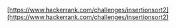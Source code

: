 [https://www.hackerrank.com/challenges/insertionsort2](https://www.hackerrank.com/challenges/insertionsort2)
